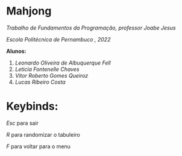 # Mahjong
 *Trabalho de Fundamentos da Programação, professor Joabe Jesus*

 *Escola Politécnica de Pernambuco , 2022*

**Alunos:**
1. *Leonardo Oliveira de Albuquerque Fell*
2. *Leticia Fontenelle Chaves*
3. *Vitor Roberto Gomes Queiroz*
4. *Lucas Ribeiro Costa*

# Keybinds:
 *Esc* para sair

 *R* para randomizar o tabuleiro

 *F* para voltar para o menu
